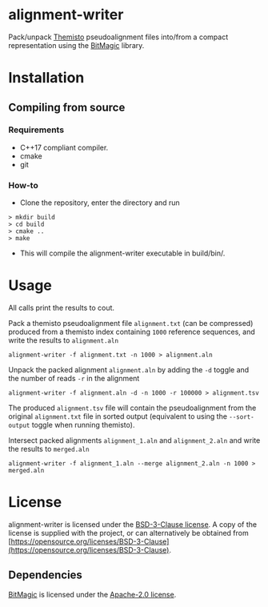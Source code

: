 # alignment-writer
Pack/unpack [Themisto](https://github.com/algbio/themisto)
pseudoalignment files into/from a compact representation using the
[BitMagic](https://github.com/tlk00/BitMagic) library.

# Installation
## Compiling from source
### Requirements
- C++17 compliant compiler.
- cmake
- git

### How-to
- Clone the repository, enter the directory and run
```
> mkdir build
> cd build
> cmake ..
> make
```
- This will compile the alignment-writer executable in build/bin/.

# Usage
All calls print the results to cout.

Pack a themisto pseudoalignment file `alignment.txt` (can be
compressed) produced from a themisto index containing `1000` reference
sequences, and write the results to `alignment.aln`
```
alignment-writer -f alignment.txt -n 1000 > alignment.aln
```

Unpack the packed alignment `alignment.aln` by adding the `-d` toggle and the number of reads `-r` in the alignment
```
alignment-writer -f alignment.aln -d -n 1000 -r 100000 > alignment.tsv
```

The produced `alignment.tsv` file will contain the pseudoalignment
from the original `alignment.txt` file in sorted output (equivalent to
using the `--sort-output` toggle when running themisto).

Intersect packed alignments `alignment_1.aln` and `alignment_2.aln` and write the results to `merged.aln`
```
alignment-writer -f alignment_1.aln --merge alignment_2.aln -n 1000 > merged.aln
```

# License
alignment-writer is licensed under the [BSD-3-Clause license](https://opensource.org/licenses/BSD-3-Clause). A copy of the license is supplied with the project, or can alternatively be obtained from [https://opensource.org/licenses/BSD-3-Clause](https://opensource.org/licenses/BSD-3-Clause).

## Dependencies
[BitMagic](https://github.com/tlk00/BitMagic) is licensed under the [Apache-2.0 license](https://opensource.org/licenses/Apache-2.0).
